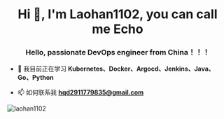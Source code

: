 <h1 align="center">Hi 👋, I'm Laohan1102, you can call me Echo</h1>
<h3 align="center">Hello, passionate DevOps engineer from China！！！</h3>

- 🌱 我目前正在学习 **Kubernetes、Docker、Argocd、Jenkins、Java、Go、Python**

- 📫 如何联系我 **hqd2911779835@gmail.com**

<p> <img align="center" src="https://github-readme-stats.vercel.app/api?username=laohan1102&show_icons=true&locale=en" alt="laohan1102" /></p>
